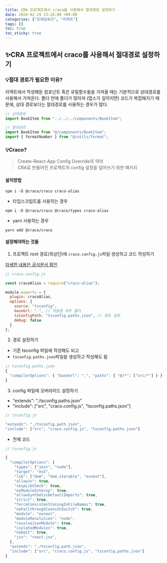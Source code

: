 ```yaml
---
title: CRA 프로젝트에서 craco를 사용해서 절대경로 설정하기
date: 2024-02-29 13:24:00 +09:00
categories: ["프레임워크", "리액트"]
tags: []
toc: true
toc_sticky: true
---
```


## ✨CRA 프로젝트에서 craco를 사용해서 절대경로 설정하기

### 💡절대 경로가 필요한 이유?

리액트에서 작성해둔 컴포넌트 혹은 유틸함수들을 가져올 때는 기본적으로 상대경로를 사용해서 가져온다. 폴더 안에 폴더가 많아져 (뎁스가 깊어지면) 코드가 복잡해지기 때문에, 상대 경로보다는 절대경로를 사용하는 경우가 많다.

```js
// 상대경로
import BookItem from "../../../components/BookItem";
```

```js
// 절대경로
import BookItem from "@/components/BookItem";
import { formatNumber } from "@/utils/format";
```

### 💡Craco?

> Create-React-App Config Override의 약어  
> CRA로 만들어진 프로젝트의 config 설정을 덮어쓰기 위한 패키지

#### 설치방법

```
npm i -D @craco/craco craco-alias
```

- 타입스크립트를 사용하는 경우

```
npm i -D @craco/craco @craco/types craco-alias
```

- yarn 사용하는 경우

```
yarn add @craco/craco
```

#### 설정해야하는 것들

1. 프로젝트 root 경로(최상단)에 `craco.config.js`파일 생성하고 코드 작성하기

[자세한 내용은 공식문서 확인](https://craco.js.org/docs/configuration/getting-started/)

```js
// craco.config.js

const cracoAlias = require("craco-alias");

module.exports = {
  plugin: cracoAlias,
  options: {
    source: "tsconfig",
    baseUrl: ".", // 적용할 루트 폴더
    tsConfigPath: "tsconfig.paths.json", // 경로 설정
    debug: false
  }
};
```

2. 경로 설정하기

- 기존 tsconfig 파일에 작성해도 되고
- `tsconfig.paths.json`파일을 생성하고 작성해도 됨

```js
// tsconfig.paths.json
{
  "compilerOptions": { "baseUrl": ".", "paths": { "@/*": ["src/*"] } }
}
```

3. config 파일에 오버라이드 설정하기

- "extends": "./tsconfig.paths.json"
- "include": ["src", "craco.config.js", "tsconfig.paths.json"]

```ts
// tsconfig.js

"extends": "./tsconfig.path.json",
"include": ["src", "craco.config.js", "tsconfig.paths.json"]
```

- 전체 코드

```js
// tsconfig.js

{
  "compilerOptions": {
    "types": ["jest", "node"],
    "target": "es5",
    "lib": ["dom", "dom.iterable", "esnext"],
    "allowJs": true,
    "skipLibCheck": true,
    "esModuleInterop": true,
    "allowSyntheticDefaultImports": true,
    "strict": true,
    "forceConsistentCasingInFileNames": true,
    "noFallthroughCasesInSwitch": true,
    "module": "esnext",
    "moduleResolution": "node",
    "resolveJsonModule": true,
    "isolatedModules": true,
    "noEmit": true,
    "jsx": "react-jsx",
  },
  "extends": "./tsconfig.path.json",
  "include": ["src", "craco.config.js", "tsconfig.paths.json"]
}
```
